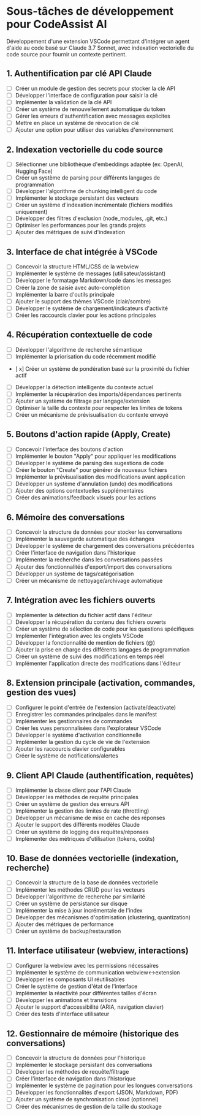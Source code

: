 # Sous-tâches de développement pour CodeAssist AI


Développement d'une extension VSCode permettant d'intégrer un agent d'aide au code basé sur Claude 3.7 Sonnet, avec indexation vectorielle du code source pour fournir un contexte pertinent.

## 1. Authentification par clé API Claude

- [ ] Créer un module de gestion des secrets pour stocker la clé API
- [ ] Développer l'interface de configuration pour saisir la clé
- [ ] Implémenter la validation de la clé API
- [ ] Créer un système de renouvellement automatique du token
- [ ] Gérer les erreurs d'authentification avec messages explicites
- [ ] Mettre en place un système de révocation de clé
- [ ] Ajouter une option pour utiliser des variables d'environnement

## 2. Indexation vectorielle du code source

- [ ] Sélectionner une bibliothèque d'embeddings adaptée (ex: OpenAI, Hugging Face)
- [ ] Créer un système de parsing pour différents langages de programmation
- [ ] Développer l'algorithme de chunking intelligent du code
- [ ] Implémenter le stockage persistant des vecteurs
- [ ] Créer un système d'indexation incrémentale (fichiers modifiés uniquement)
- [ ] Développer des filtres d'exclusion (node_modules, .git, etc.)
- [ ] Optimiser les performances pour les grands projets
- [ ] Ajouter des métriques de suivi d'indexation

## 3. Interface de chat intégrée à VSCode

- [ ] Concevoir la structure HTML/CSS de la webview
- [ ] Implémenter le système de messages (utilisateur/assistant)
- [ ] Développer le formatage Markdown/code dans les messages
- [ ] Créer la zone de saisie avec auto-complétion
- [ ] Implémenter la barre d'outils principale
- [ ] Ajouter le support des thèmes VSCode (clair/sombre)
- [ ] Développer le système de chargement/indicateurs d'activité
- [ ] Créer les raccourcis clavier pour les actions principales

## 4. Récupération contextuelle de code

- [ ] Développer l'algorithme de recherche sémantique
- [ ] Implémenter la priorisation du code récemment modifié
- [ x] Créer un système de pondération basé sur la proximité du fichier actif
- [ ] Développer la détection intelligente du contexte actuel
- [ ] Implémenter la récupération des imports/dépendances pertinents
- [ ] Ajouter un système de filtrage par langage/extension
- [ ] Optimiser la taille du contexte pour respecter les limites de tokens
- [ ] Créer un mécanisme de prévisualisation du contexte envoyé

## 5. Boutons d'action rapide (Apply, Create)

- [ ] Concevoir l'interface des boutons d'action
- [ ] Implémenter le bouton "Apply" pour appliquer les modifications
- [ ] Développer le système de parsing des sugestions de code
- [ ] Créer le bouton "Create" pour générer de nouveaux fichiers
- [ ] Implémenter la prévisualisation des modifications avant application
- [ ] Développer un système d'annulation (undo) des modifications
- [ ] Ajouter des options contextuelles supplémentaires
- [ ] Créer des animations/feedback visuels pour les actions

## 6. Mémoire des conversations

- [ ] Concevoir la structure de données pour stocker les conversations
- [ ] Implémenter la sauvegarde automatique des échanges
- [ ] Développer le système de chargement des conversations précédentes
- [ ] Créer l'interface de navigation dans l'historique
- [ ] Implémenter la recherche dans les conversations passées
- [ ] Ajouter des fonctionnalités d'export/import des conversations
- [ ] Développer un système de tags/catégorisation
- [ ] Créer un mécanisme de nettoyage/archivage automatique

## 7. Intégration avec les fichiers ouverts

- [ ] Implémenter la détection du fichier actif dans l'éditeur
- [ ] Développer la récupération du contenu des fichiers ouverts
- [ ] Créer un système de sélection de code pour les questions spécifiques
- [ ] Implémenter l'intégration avec les onglets VSCode
- [ ] Développer la fonctionnalité de mention de fichiers (@)
- [ ] Ajouter la prise en charge des différents langages de programmation
- [ ] Créer un système de suivi des modifications en temps réel
- [ ] Implémenter l'application directe des modifications dans l'éditeur

## 8. Extension principale (activation, commandes, gestion des vues)

- [ ] Configurer le point d'entrée de l'extension (activate/deactivate)
- [ ] Enregistrer les commandes principales dans le manifest
- [ ] Implémenter les gestionnaires de commandes
- [ ] Créer les vues personnalisées dans l'explorateur VSCode
- [ ] Développer le système d'activation conditionnelle
- [ ] Implémenter la gestion du cycle de vie de l'extension
- [ ] Ajouter les raccourcis clavier configurables
- [ ] Créer le système de notifications/alertes

## 9. Client API Claude (authentification, requêtes)

- [ ] Implémenter la classe client pour l'API Claude
- [ ] Développer les méthodes de requête principales
- [ ] Créer un système de gestion des erreurs API
- [ ] Implémenter la gestion des limites de rate (throttling)
- [ ] Développer un mécanisme de mise en cache des réponses
- [ ] Ajouter le support des différents modèles Claude
- [ ] Créer un système de logging des requêtes/réponses
- [ ] Implémenter des métriques d'utilisation (tokens, coûts)

## 10. Base de données vectorielle (indexation, recherche)

- [ ] Concevoir la structure de la base de données vectorielle
- [ ] Implémenter les méthodes CRUD pour les vecteurs
- [ ] Développer l'algorithme de recherche par similarité
- [ ] Créer un système de persistance sur disque
- [ ] Implémenter la mise à jour incrémentale de l'index
- [ ] Développer des mécanismes d'optimisation (clustering, quantization)
- [ ] Ajouter des métriques de performance
- [ ] Créer un système de backup/restauration

## 11. Interface utilisateur (webview, interactions)

- [ ] Configurer la webview avec les permissions nécessaires
- [ ] Implémenter le système de communication webview<->extension
- [ ] Développer les composants UI réutilisables
- [ ] Créer le système de gestion d'état de l'interface
- [ ] Implémenter la réactivité pour différentes tailles d'écran
- [ ] Développer les animations et transitions
- [ ] Ajouter le support d'accessibilité (ARIA, navigation clavier)
- [ ] Créer des tests d'interface utilisateur

## 12. Gestionnaire de mémoire (historique des conversations)

- [ ] Concevoir la structure de données pour l'historique
- [ ] Implémenter le stockage persistant des conversations
- [ ] Développer les méthodes de requête/filtrage
- [ ] Créer l'interface de navigation dans l'historique
- [ ] Implémenter le système de pagination pour les longues conversations
- [ ] Développer les fonctionnalités d'export (JSON, Markdown, PDF)
- [ ] Ajouter un système de synchronisation cloud (optionnel)
- [ ] Créer des mécanismes de gestion de la taille du stockage